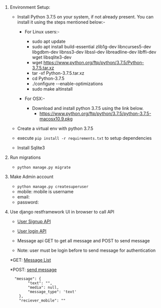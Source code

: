 1. Environment Setup:

    * Install Python 3.7.5 on your system, if not already present. You can install it using the steps mentioned below:-
        * For Linux users:-
            * sudo apt update
            * sudo apt install build-essential zlib1g-dev libncurses5-dev libgdbm-dev libnss3-dev libssl-dev libreadline-dev libffi-dev wget libsqlite3-dev
            * wget https://www.python.org/ftp/python/3.7.5/Python-3.7.5.tar.xz
            * tar -xf Python-3.7.5.tar.xz
            * cd Python-3.7.5
            * ./configure --enable-optimizations
            * sudo make altinstall

         * For OSX:-
            * Download and install python 3.7.5 using the link below.
                * https://www.python.org/ftp/python/3.7.5/python-3.7.5-macosx10.9.pkg

    * Create a virtual env with python 3.7.5
    * execute `pip install -r requirements.txt` to setup dependencies
    * Install Sqlite3

2. Run migrations
    * `python manage.py migrate`

2. Make Admin account
    * `python manage.py createsuperuser`
    * mobile: mobile is username
    * email:
    * password:

3. Use django restframework UI in browser to call API 

    * [User Signup API](http://localhost:8000/signup)

    * [User login API](http://localhost:8000/login)

    * Message api GET to get all message and POST to send message
    * Note: user must be login before to send message for authentication


    *GET: [Message List](http://localhost:8000/message)
    
    *POST: [send message](http://localhost:8000/message)
    ```
      "message": {
            "text": "",
            "media": null,
            "message_type": 'text'
        },
        "reciever_mobile": ""
```
